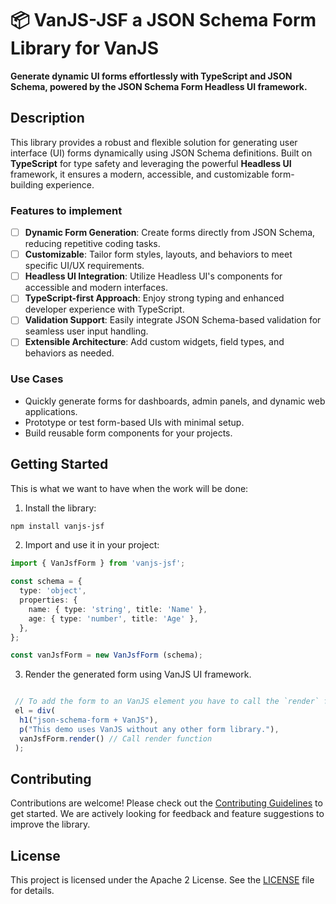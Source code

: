 # 📦 VanJS-JSF a JSON Schema Form Library for VanJS

**Generate dynamic UI forms effortlessly with TypeScript and JSON Schema, powered by the JSON Schema Form Headless UI framework.**

## Description

This library provides a robust and flexible solution for generating user interface (UI) forms dynamically using JSON Schema definitions. Built on **TypeScript** for type safety and leveraging the powerful **Headless UI** framework, it ensures a modern, accessible, and customizable form-building experience.

### Features to implement

- [ ] **Dynamic Form Generation**: Create forms directly from JSON Schema, reducing repetitive coding tasks.
- [ ] **Customizable**: Tailor form styles, layouts, and behaviors to meet specific UI/UX requirements.
- [ ] **Headless UI Integration**: Utilize Headless UI's components for accessible and modern interfaces.
- [ ] **TypeScript-first Approach**: Enjoy strong typing and enhanced developer experience with TypeScript.
- [ ] **Validation Support**: Easily integrate JSON Schema-based validation for seamless user input handling.
- [ ] **Extensible Architecture**: Add custom widgets, field types, and behaviors as needed.

### Use Cases

- Quickly generate forms for dashboards, admin panels, and dynamic web applications.
- Prototype or test form-based UIs with minimal setup.
- Build reusable form components for your projects.

## Getting Started

This is what we want to have when the work will be done:

1. Install the library:

  ```bash
  npm install vanjs-jsf
  ```

2. Import and use it in your project:

  ```typescript
  import { VanJsfForm } from 'vanjs-jsf';

  const schema = {
    type: 'object',
    properties: {
      name: { type: 'string', title: 'Name' },
      age: { type: 'number', title: 'Age' },
    },
  };

  const vanJsfForm = new VanJsfForm (schema);

   ```

3. Render the generated form using VanJS UI framework.

  ```typescript

   // To add the form to an VanJS element you have to call the `render` function
   el = div(
    h1("json-schema-form + VanJS"),
    p("This demo uses VanJS without any other form library."),
    vanJsfForm.render() // Call render function
   );

  ```

## Contributing

Contributions are welcome! Please check out the [Contributing Guidelines](./CONTRIBUTING.md) to get started. We are actively looking for feedback and feature suggestions to improve the library.

## License

This project is licensed under the Apache 2 License. See the [LICENSE](./LICENSE) file for details.
